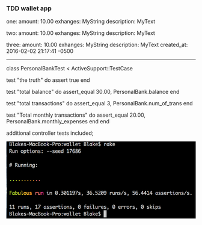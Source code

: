 ### TDD wallet app


one:
  amount: 10.00
  exhanges: MyString
  description: MyText

two:
  amount: 10.00
  exhanges: MyString
  description: MyText

three:
  amount: 10.00
  exhanges: MyString
  description: MyText
  created_at: 2016-02-02 21:17:41 -0500

-------------------------------------------------------------------------------

class PersonalBankTest < ActiveSupport::TestCase

  test "the truth" do
    assert true
  end

  test "total balance" do
    assert_equal 30.00, PersonalBank.balance
  end

  test "total transactions" do
      assert_equal 3, PersonalBank.num_of_trans
  end

  test "Total monthly transactions" do
    assert_equal 20.00, PersonalBank.monthly_expenses
  end
end

additional controller tests included;

![](/app/assets/images/TDD.png)
